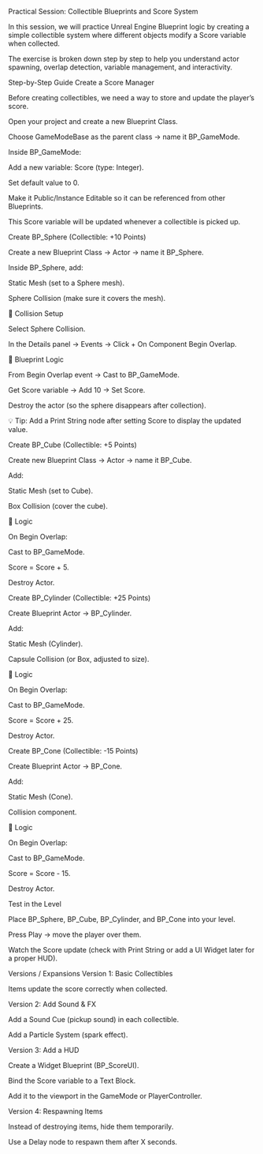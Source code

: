 Practical Session: Collectible Blueprints and Score System

In this session, we will practice Unreal Engine Blueprint logic by creating a simple collectible system where different objects modify a Score variable when collected.

The exercise is broken down step by step to help you understand actor spawning, overlap detection, variable management, and interactivity.

Step-by-Step Guide
Create a Score Manager

Before creating collectibles, we need a way to store and update the player’s score.

Open your project and create a new Blueprint Class.

Choose GameModeBase as the parent class → name it BP_GameMode.

Inside BP_GameMode:

Add a new variable: Score (type: Integer).

Set default value to 0.

Make it Public/Instance Editable so it can be referenced from other Blueprints.

This Score variable will be updated whenever a collectible is picked up.

Create BP_Sphere (Collectible: +10 Points)

Create a new Blueprint Class → Actor → name it BP_Sphere.

Inside BP_Sphere, add:

Static Mesh (set to a Sphere mesh).

Sphere Collision (make sure it covers the mesh).

📌 Collision Setup

Select Sphere Collision.

In the Details panel → Events → Click + On Component Begin Overlap.

📌 Blueprint Logic

From Begin Overlap event → Cast to BP_GameMode.

Get Score variable → Add 10 → Set Score.

Destroy the actor (so the sphere disappears after collection).

💡 Tip: Add a Print String node after setting Score to display the updated value.

Create BP_Cube (Collectible: +5 Points)

Create new Blueprint Class → Actor → name it BP_Cube.

Add:

Static Mesh (set to Cube).

Box Collision (cover the cube).

📌 Logic

On Begin Overlap:

Cast to BP_GameMode.

Score = Score + 5.

Destroy Actor.

Create BP_Cylinder (Collectible: +25 Points)

Create Blueprint Actor → BP_Cylinder.

Add:

Static Mesh (Cylinder).

Capsule Collision (or Box, adjusted to size).

📌 Logic

On Begin Overlap:

Cast to BP_GameMode.

Score = Score + 25.

Destroy Actor.

Create BP_Cone (Collectible: -15 Points)

Create Blueprint Actor → BP_Cone.

Add:

Static Mesh (Cone).

Collision component.

📌 Logic

On Begin Overlap:

Cast to BP_GameMode.

Score = Score - 15.

Destroy Actor.

Test in the Level

Place BP_Sphere, BP_Cube, BP_Cylinder, and BP_Cone into your level.

Press Play → move the player over them.

Watch the Score update (check with Print String or add a UI Widget later for a proper HUD).

Versions / Expansions
Version 1: Basic Collectibles

Items update the score correctly when collected.

Version 2: Add Sound & FX

Add a Sound Cue (pickup sound) in each collectible.

Add a Particle System (spark effect).

Version 3: Add a HUD

Create a Widget Blueprint (BP_ScoreUI).

Bind the Score variable to a Text Block.

Add it to the viewport in the GameMode or PlayerController.

Version 4: Respawning Items

Instead of destroying items, hide them temporarily.

Use a Delay node to respawn them after X seconds.
